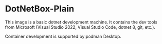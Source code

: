 # DotNetBox-Plain

This image is a basic dotnet development machine. It contains the dev tools from Microsoft
(Visual Studio 2022, Visual Studio Code, dotnet 8, git, etc.).

Container development is supported by podman Desktop.
